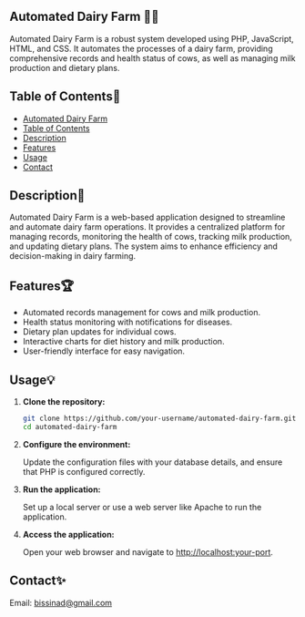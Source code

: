 ## Automated Dairy Farm 🐄🌾
Automated Dairy Farm is a robust system developed using PHP, JavaScript, HTML, and CSS. It automates the processes of a dairy farm, providing comprehensive records and health status of cows, as well as managing milk production and dietary plans.

## Table of Contents🚀
  - [Automated Dairy Farm](#automated-dairy-farm)
  - [Table of Contents](#table-of-contents)
  - [Description](#description)
  - [Features](#features)
  - [Usage](#usage)
  - [Contact](#contact)
    
## Description🎐
Automated Dairy Farm is a web-based application designed to streamline and automate dairy farm operations. It provides a centralized platform for managing records, monitoring the health of cows, tracking milk production, and updating dietary plans. The system aims to enhance efficiency and decision-making in dairy farming.

## Features🏆
- Automated records management for cows and milk production.
- Health status monitoring with notifications for diseases.
- Dietary plan updates for individual cows.
- Interactive charts for diet history and milk production.
- User-friendly interface for easy navigation.
  
## Usage💡

1. **Clone the repository:**

    ```bash
    git clone https://github.com/your-username/automated-dairy-farm.git
    cd automated-dairy-farm
    ```

2. **Configure the environment:**

    Update the configuration files with your database details, and ensure that PHP is configured correctly.


3. **Run the application:**

    Set up a local server or use a web server like Apache to run the application.

4. **Access the application:**

    Open your web browser and navigate to [http://localhost:your-port](http://localhost:your-port).
   
## Contact✨
Email: bissinad@gmail.com
